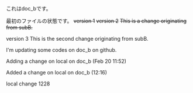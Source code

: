 これはdoc_bです。

最初のファイルの状態です。
~~version 1~~
~~version 2~~
~~This is a change originating from subB.~~

version 3
This is the second change originating from subB.

I'm updating some codes on doc_b on github.

Adding a change on local on doc_b (Feb 20 11:52)

Added a change on local on doc_b (12:16)

local change 1228